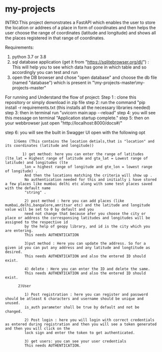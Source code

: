 # my-projects


INTRO:This project demonstrates a FastAPI which enables the user to store the location or addrees of a place in form of coordinates and then helps the user 
choose the range of coordinates (latitude and longitude) and shows all the places registered in that range of
coordinates.


Requirements:
1) python 3.7 or 3.8
2) sql database application (get it from "https://sqlitebrowser.org/dl/") : This will help you to see which data has gone in which table and so accordingly you can
test and run
3) open the DB browser and chose "open database" and choose the db file (named "database") which is present in "\my-projects-master\my-projects-master"


For running and Understand the flow of project:
Step 1 : clone this repository or simply download in zip file
step 2: run the command "pip install -r requirements.txt (this installs all the necessary libraries needed)
step 3: then in terminal run "uvicorn main:app --reload"
step 4: you will see this message on terminal "Application startup complete."
step 5: then on your webbrowser just open "http://localhost:8000/docs#/"

step 6: you will see the built in Swagger UI open with the following opt

        1)Gems (This contains the location detials,that is "location" and its coordinates (latitude and longitude))
        
            1) get method: here you can enter the range of latitudes (lte_lat = Highest range of latitude and gta_lat = Lowest range of latitude) and longitudes (lte
            _lon = highest range of longitude and gte_lon = lowest range of longitude) .
             And then the locations matching the criteria will show up .
             No authentication needed for this and initially i have stored a few places like mumbai delhi etc along with some test places saved with the default name 
             "string" .
               
             2) post method : here you can add places (like mumbai,delhi,bangalore,amritsar etc) and the latitude and longitude value will be set to 0 by default and you
             need not change that because afer you choose the city or place or address the corresponsing latitudes and longitudes will be assigned to the respective id
             by the help of geopy library, and id is the city which you are entering.
             This needs AUTHENTICATION
             
             3)put method : Here you can update the address. So for a given id you can put any address and any latitude and longtitude as desired.
             This needs AUTHENTICATION and also the entered ID should exist.
             
             4) delete : Here you can enter the ID and delete the same.
             This needs AUTHENTICATION and also the entered ID should exist.

          2)User
          
             1) Post registration : here you can register and password should be atleast 6 characters and username should be unique and unused.
             is_auth parameter shall be true by default and not be changed.
             
             2) Post login : here you will login with correct credentials as entered during registration and then you will see a token generated and then you will click on the
             lock sign and enter the token to get authenticated.
             
             3) get users: you can see your user credentials
             This needs AUTHENTICATION.
